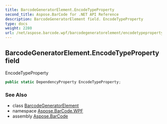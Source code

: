 ```yaml
---
title: BarcodeGeneratorElement.EncodeTypeProperty
second_title: Aspose.BarCode for .NET API Reference
description: BarcodeGeneratorElement field. EncodeTypeProperty
type: docs
weight: 2280
url: /net/aspose.barcode.wpf/barcodegeneratorelement/encodetypeproperty/
---
```

## BarcodeGeneratorElement.EncodeTypeProperty field

EncodeTypeProperty

```csharp
public static DependencyProperty EncodeTypeProperty;
```

### See Also

* class [BarcodeGeneratorElement](../)
* namespace [Aspose.BarCode.WPF](../../barcodegeneratorelement/)
* assembly [Aspose.BarCode](../../../)


